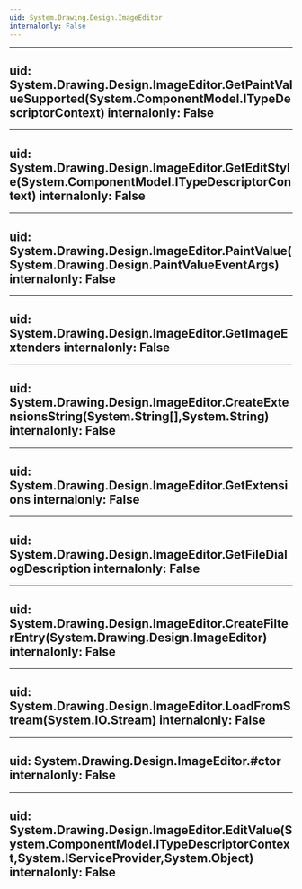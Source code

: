 ```yaml
---
uid: System.Drawing.Design.ImageEditor
internalonly: False
---
```


---
uid: System.Drawing.Design.ImageEditor.GetPaintValueSupported(System.ComponentModel.ITypeDescriptorContext)
internalonly: False
---

---
uid: System.Drawing.Design.ImageEditor.GetEditStyle(System.ComponentModel.ITypeDescriptorContext)
internalonly: False
---

---
uid: System.Drawing.Design.ImageEditor.PaintValue(System.Drawing.Design.PaintValueEventArgs)
internalonly: False
---

---
uid: System.Drawing.Design.ImageEditor.GetImageExtenders
internalonly: False
---

---
uid: System.Drawing.Design.ImageEditor.CreateExtensionsString(System.String[],System.String)
internalonly: False
---

---
uid: System.Drawing.Design.ImageEditor.GetExtensions
internalonly: False
---

---
uid: System.Drawing.Design.ImageEditor.GetFileDialogDescription
internalonly: False
---

---
uid: System.Drawing.Design.ImageEditor.CreateFilterEntry(System.Drawing.Design.ImageEditor)
internalonly: False
---

---
uid: System.Drawing.Design.ImageEditor.LoadFromStream(System.IO.Stream)
internalonly: False
---

---
uid: System.Drawing.Design.ImageEditor.#ctor
internalonly: False
---

---
uid: System.Drawing.Design.ImageEditor.EditValue(System.ComponentModel.ITypeDescriptorContext,System.IServiceProvider,System.Object)
internalonly: False
---
